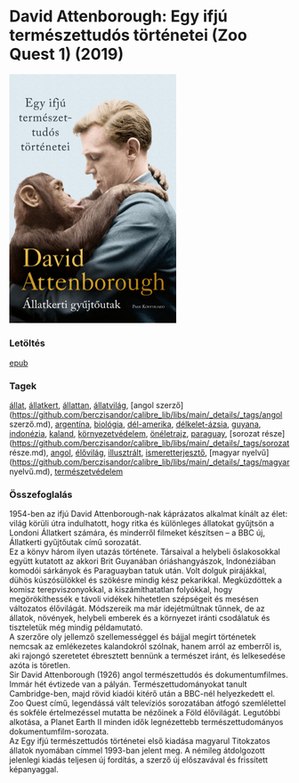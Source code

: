 # <a name="id_1449">David Attenborough: Egy ifjú természettudós történetei (Zoo Quest 1) (2019)</a>
<img src="https://github.com/BercziSandor/calibre_lib/raw/main/libs/main/David%20Attenborough/Egy%20ifju%20termeszettudos%20tortenetei%20%281449%29/cover.jpg" alt="cover" width="300"/>

### Letöltés
[epub](https://github.com/BercziSandor/calibre_lib/raw/main/libs/main/David%20Attenborough/Egy%20ifju%20termeszettudos%20tortenetei%20%281449%29/Egy%20ifju%20termeszettudos%20tortene%20-%20David%20Attenborough.epub)

### Tagek
[állat](https://github.com/berczisandor/calibre_lib/libs/main/_details/_tags/állat.md), [állatkert](https://github.com/berczisandor/calibre_lib/libs/main/_details/_tags/állatkert.md), [állattan](https://github.com/berczisandor/calibre_lib/libs/main/_details/_tags/állattan.md), [állatvilág](https://github.com/berczisandor/calibre_lib/libs/main/_details/_tags/állatvilág.md), [angol szerző](https://github.com/berczisandor/calibre_lib/libs/main/_details/_tags/angol szerző.md), [argentína](https://github.com/berczisandor/calibre_lib/libs/main/_details/_tags/argentína.md), [biológia](https://github.com/berczisandor/calibre_lib/libs/main/_details/_tags/biológia.md), [dél-amerika](https://github.com/berczisandor/calibre_lib/libs/main/_details/_tags/dél-amerika.md), [délkelet-ázsia](https://github.com/berczisandor/calibre_lib/libs/main/_details/_tags/délkelet-ázsia.md), [guyana](https://github.com/berczisandor/calibre_lib/libs/main/_details/_tags/guyana.md), [indonézia](https://github.com/berczisandor/calibre_lib/libs/main/_details/_tags/indonézia.md), [kaland](https://github.com/berczisandor/calibre_lib/libs/main/_details/_tags/kaland.md), [környezetvédelem](https://github.com/berczisandor/calibre_lib/libs/main/_details/_tags/környezetvédelem.md), [önéletrajz](https://github.com/berczisandor/calibre_lib/libs/main/_details/_tags/önéletrajz.md), [paraguay](https://github.com/berczisandor/calibre_lib/libs/main/_details/_tags/paraguay.md), [sorozat része](https://github.com/berczisandor/calibre_lib/libs/main/_details/_tags/sorozat része.md), [angol](https://github.com/berczisandor/calibre_lib/libs/main/_details/_tags/angol.md), [élővilág](https://github.com/berczisandor/calibre_lib/libs/main/_details/_tags/élővilág.md), [illusztrált](https://github.com/berczisandor/calibre_lib/libs/main/_details/_tags/illusztrált.md), [ismeretterjesztő](https://github.com/berczisandor/calibre_lib/libs/main/_details/_tags/ismeretterjesztő.md), [magyar nyelvű](https://github.com/berczisandor/calibre_lib/libs/main/_details/_tags/magyar nyelvű.md), [természetvédelem](https://github.com/berczisandor/calibre_lib/libs/main/_details/_tags/természetvédelem.md)

### Összefoglalás
<div>
<p>1954-ben ​az ifjú David Attenborough-nak káprázatos alkalmat kínált az élet: világ körüli útra indulhatott, hogy ritka és különleges állatokat gyűjtsön a Londoni Állatkert számára, és minderről filmeket készítsen – a BBC új, Állatkerti gyűjtőutak című sorozatát.<br>Ez a könyv három ilyen utazás története. Társaival a helybeli őslakosokkal együtt kutatott az akkori Brit Guyanában óriáshangyászok, Indonéziában komodói sárkányok és Paraguayban tatuk után. Volt dolguk pirájákkal, dühös kúszósülökkel és szökésre mindig kész pekarikkal. Megküzdöttek a komisz terepviszonyokkal, a kiszámíthatatlan folyókkal, hogy megörökíthessék e távoli vidékek hihetetlen szépségeit és mesésen változatos élővilágát. Módszereik ma már idejétmúltnak tűnnek, de az állatok, növények, helybeli emberek és a környezet iránti csodálatuk és tiszteletük még mindig példamutató.<br>A szerzőre oly jellemző szellemességgel és bájjal megírt történetek nemcsak az emlékezetes kalandokról szólnak, hanem arról az emberről is, aki rajongó szeretetet ébresztett bennünk a természet iránt, és lelkesedése azóta is töretlen.<br>Sir David Attenborough (1926) angol természettudós és dokumentumfilmes. Immár hét évtizede van a pályán. Természettudományokat tanult Cambridge-ben, majd rövid kiadói kitérő után a BBC-nél helyezkedett el. Zoo Quest című, legendássá vált televíziós sorozatában átfogó szemlélettel és sokféle értelmezéssel mutatta be nézőinek a Föld élővilágát. Legutóbbi alkotása, a Planet Earth II minden idők legnézettebb természettudományos dokumentumfilm-sorozata.<br>Az Egy ifjú természettudós történetei első kiadása magyarul Titokzatos állatok nyomában címmel 1993-ban jelent meg. A némileg átdolgozott jelenlegi kiadás teljesen új fordítás, a szerző új előszavával és frissített képanyaggal.</p></div>



